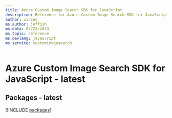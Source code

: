 ```yaml
---
title: Azure Custom Image Search SDK for JavaScript
description: Reference for Azure Custom Image Search SDK for JavaScript
author: xirzec
ms.author: jeffish
ms.data: 07/22/2023
ms.topic: reference
ms.devlang: javascript
ms.service: customimagesearch
---
```

# Azure Custom Image Search SDK for JavaScript - latest
## Packages - latest
[!INCLUDE [packages](custom-image-search-index.md)]